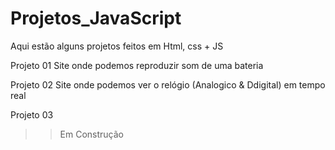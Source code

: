 # Projetos_JavaScript
Aqui estão alguns projetos feitos em Html, css + JS

Projeto 01
Site onde podemos reproduzir som de uma bateria

Projeto 02
Site onde podemos ver o relógio (Analogico & Ddigital) em tempo real

Projeto 03
>>Em Construção
